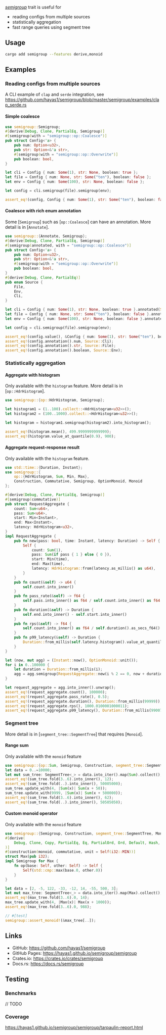 <!-- cargo-rdme start -->

[*semigroup*](https://docs.rs/semigroup/latest/semigroup/semigroup/trait.Semigroup.html) trait is useful for
- reading configs from multiple sources
- statistically aggregation
- fast range queries using segment tree

## Usage
```sh
cargo add semigroup --features derive,monoid
```

## Examples

### Reading configs from multiple sources
A CLI example of `clap` and `serde` integration, see <https://github.com/hayas1/semigroup/blob/master/semigroup/examples/clap_serde.rs>

 #### Simple coalesce
```rust
use semigroup::Semigroup;
#[derive(Debug, Clone, PartialEq, Semigroup)]
#[semigroup(with = "semigroup::op::Coalesce")]
pub struct Config<'a> {
    pub num: Option<u32>,
    pub str: Option<&'a str>,
    #[semigroup(with = "semigroup::op::Overwrite")]
    pub boolean: bool,
}

let cli = Config { num: Some(1), str: None, boolean: true };
let file = Config { num: None, str: Some("ten"), boolean: false };
let env = Config { num: Some(100), str: None, boolean: false };

let config = cli.semigroup(file).semigroup(env);

assert_eq!(config, Config { num: Some(1), str: Some("ten"), boolean: false });
```

#### Coalesce with rich enum annotation
Some [`Semigroup`] such as [`op::Coalesce`] can have an annotation.
More detail is in [`Annotate`].
```rust
use semigroup::{Annotate, Semigroup};
#[derive(Debug, Clone, PartialEq, Semigroup)]
#[semigroup(annotated, with = "semigroup::op::Coalesce")]
pub struct Config<'a> {
    pub num: Option<u32>,
    pub str: Option<&'a str>,
    #[semigroup(with = "semigroup::op::Overwrite")]
    pub boolean: bool,
}
#[derive(Debug, Clone, PartialEq)]
pub enum Source {
    File,
    Env,
    Cli,
}

let cli = Config { num: Some(1), str: None, boolean: true }.annotated(Source::Cli);
let file = Config { num: None, str: Some("ten"), boolean: false }.annotated(Source::File);
let env = Config { num: Some(100), str: None, boolean: false }.annotated(Source::Env);

let config = cli.semigroup(file).semigroup(env);

assert_eq!(config.value(), &Config { num: Some(1), str: Some("ten"), boolean: false });
assert_eq!(config.annotation().num, Source::Cli);
assert_eq!(config.annotation().str, Source::File);
assert_eq!(config.annotation().boolean, Source::Env);
```

### Statistically aggregation
#### Aggregate with histogram
Only available with the `histogram` feature. More detail is in [`op::HdrHistogram`].
```rust
use semigroup::{op::HdrHistogram, Semigroup};

let histogram1 = (1..100).collect::<HdrHistogram<u32>>();
let histogram2 = (100..1000).collect::<HdrHistogram<u32>>();

let histogram = histogram1.semigroup(histogram2).into_histogram();

assert_eq!(histogram.mean(), 499.9999999999999);
assert_eq!(histogram.value_at_quantile(0.9), 900);
```

#### Aggregate request-response result
Only available with the `histogram` feature.
```rust
use std::time::{Duration, Instant};
use semigroup::{
    op::{HdrHistogram, Sum, Min, Max},
    Construction, Commutative, Semigroup, OptionMonoid, Monoid
};

#[derive(Debug, Clone, PartialEq, Semigroup)]
#[semigroup(commutative)]
pub struct RequestAggregate {
    count: Sum<u64>,
    pass: Sum<u64>,
    start: Min<Instant>,
    end: Max<Instant>,
    latency: HdrHistogram<u32>,
}
impl RequestAggregate {
    pub fn new(pass: bool, time: Instant, latency: Duration) -> Self {
        Self {
            count: Sum(1),
            pass: Sum(if pass { 1 } else { 0 }),
            start: Min(time),
            end: Max(time),
            latency: HdrHistogram::from(latency.as_millis() as u64),
        }
    }
    pub fn count(&self) -> u64 {
        self.count.into_inner()
    }
    pub fn pass_rate(&self) -> f64 {
        self.pass.into_inner() as f64 / self.count.into_inner() as f64
    }
    pub fn duration(&self) -> Duration {
        self.end.into_inner() - self.start.into_inner()
    }
    pub fn rps(&self) -> f64 {
        self.count.into_inner() as f64 / self.duration().as_secs_f64()
    }
    pub fn p99_latency(&self) -> Duration {
        Duration::from_millis(self.latency.histogram().value_at_quantile(0.99) as u64)
    }
}

let (now, mut agg) = (Instant::now(), OptionMonoid::unit());
for i in 0..100000 {
    let duration = Duration::from_millis(i);
    agg = agg.semigroup(RequestAggregate::new(i % 2 == 0, now + duration, duration).into());
}

let request_aggregate = agg.into_inner().unwrap();
assert_eq!(request_aggregate.count(), 100000);
assert_eq!(request_aggregate.pass_rate(), 0.5);
assert_eq!(request_aggregate.duration(), Duration::from_millis(99999));
assert_eq!(request_aggregate.rps(), 1000.0100001000011);
assert_eq!(request_aggregate.p99_latency(), Duration::from_millis(99007));
```

### Segment tree
More detail is in [`segment_tree::SegmentTree`] that requires [`Monoid`].
#### Range sum
Only available with the `monoid` feature
```rust
use semigroup::{op::Sum, Semigroup, Construction, segment_tree::SegmentTree};
let data = 0..=10000;
let mut sum_tree: SegmentTree<_> = data.into_iter().map(Sum).collect();
assert_eq!(sum_tree.fold(3..6).into_inner(), 12);
assert_eq!(sum_tree.fold(..).into_inner(), 50005000);
sum_tree.update_with(4, |Sum(x)| Sum(x + 50));
sum_tree.update_with(9999, |Sum(x)| Sum(x + 500000));
assert_eq!(sum_tree.fold(3..6).into_inner(), 62);
assert_eq!(sum_tree.fold(..).into_inner(), 50505050);
```
#### Custom monoid operator
Only available with the `monoid` feature
```rust
use semigroup::{Semigroup, Construction, segment_tree::SegmentTree, Monoid};
#[derive(
    Debug, Clone, Copy, PartialEq, Eq, PartialOrd, Ord, Default, Hash, Construction,
)]
#[construction(monoid, commutative, unit = Self(i32::MIN))]
struct Max(pub i32);
impl Semigroup for Max {
    fn op(base: Self, other: Self) -> Self {
        Self(std::cmp::max(base.0, other.0))
    }
}

let data = [2, -5, 122, -33, -12, 14, -55, 500, 3];
let mut max_tree: SegmentTree<_> = data.into_iter().map(Max).collect();
assert_eq!(max_tree.fold(3..6).0, 14);
max_tree.update_with(4, |Max(x)| Max(x + 1000));
assert_eq!(max_tree.fold(3..6).0, 988);

// #[test]
semigroup::assert_monoid!(&max_tree[..]);
```

## Links
- GitHub: <https://github.com/hayas1/semigroup>
- GitHub Pages: <https://hayas1.github.io/semigroup/semigroup>
- Crates.io: <https://crates.io/crates/semigroup>
- Docs.rs: <https://docs.rs/semigroup>

## Testing
### Benchmarks
// TODO

### Coverage
<https://hayas1.github.io/semigroup/semigroup/tarpaulin-report.html>

<!-- cargo-rdme end -->
